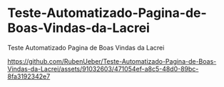 # Teste-Automatizado-Pagina-de-Boas-Vindas-da-Lacrei
Teste Automatizado Pagina de Boas Vindas da Lacrei



https://github.com/RubenUeber/Teste-Automatizado-Pagina-de-Boas-Vindas-da-Lacrei/assets/91032603/471054ef-a8c5-48d0-89bc-8fa3192342e7

